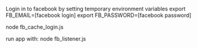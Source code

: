Login in to facebook by setting temporary environment variables
export FB_EMAIL=[facebook login]
export FB_PASSWORD=[facebook password]

node fb_cache_login.js

run app with:
node fb_listener.js

